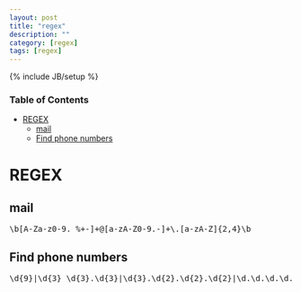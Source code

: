 ```yaml
---
layout: post
title: "regex"
description: ""
category: [regex] 
tags: [regex]
---
```

{% include JB/setup %}

<div id="dw__toc">
<h3 class="toggle">Table of Contents</h3>
<div>

<ul class="toc">
<li class="level1"><div class="li"><a href="#regex">REGEX</a></div>
<ul class="toc">
<li class="level2"><div class="li"><a href="#mail">mail</a></div></li>
<li class="level2"><div class="li"><a href="#find_phone_numbers">Find phone numbers</a></div></li>
</ul></li>
</ul>
</div>
</div>
<!-- TOC END -->

<h1 class="sectionedit1" id="regex">REGEX</h1>
<div class="level1">

</div>

<h2 class="sectionedit2" id="mail">mail</h2>
<div class="level2">
<pre class="code">\b[A-Za-z0-9._%+-]+@[a-zA-Z0-9.-]+\.[a-zA-Z]{2,4}\b</pre>

</div>

<h2 class="sectionedit3" id="find_phone_numbers">Find phone numbers</h2>
<div class="level2">
<pre class="code">\d{9}|\d{3} \d{3}.\d{3}|\d{3}.\d{2}.\d{2}.\d{2}|\d.\d.\d.\d.\d.\d.\d.\d.\d|\d{2}.\d{3}.\d{2}.\d{2}</pre>

</div>
